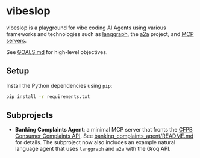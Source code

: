 # vibeslop

vibeslop is a playground for vibe coding AI Agents using various frameworks and technologies such as [langgraph](https://github.com/), the [a2a](https://github.com/) project, and [MCP servers](https://github.com/).

See [GOALS.md](GOALS.md) for high-level objectives.

## Setup

Install the Python dependencies using `pip`:

```bash
pip install -r requirements.txt
```


## Subprojects

- **Banking Complaints Agent**: a minimal MCP server that fronts the [CFPB Consumer Complaints API](https://www.consumerfinance.gov/data-research/consumer-complaints/search/api/v1/). See [banking_complaints_agent/README.md](banking_complaints_agent/README.md) for details.
  The subproject now also includes an example natural language agent that uses
  `langgraph` and `a2a` with the Groq API.
